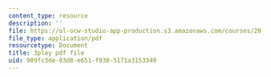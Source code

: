 ```yaml
---
content_type: resource
description: ''
file: https://ol-ocw-studio-app-production.s3.amazonaws.com/courses/20-219-becoming-the-next-bill-nye-writing-and-hosting-the-educational-show-january-iap-2015/909fc3de03d8e651f9305171a3153349_Ui2q2uoA-_g.pdf
file_type: application/pdf
resourcetype: Document
title: 3play pdf file
uid: 909fc3de-03d8-e651-f930-5171a3153349
---
```

